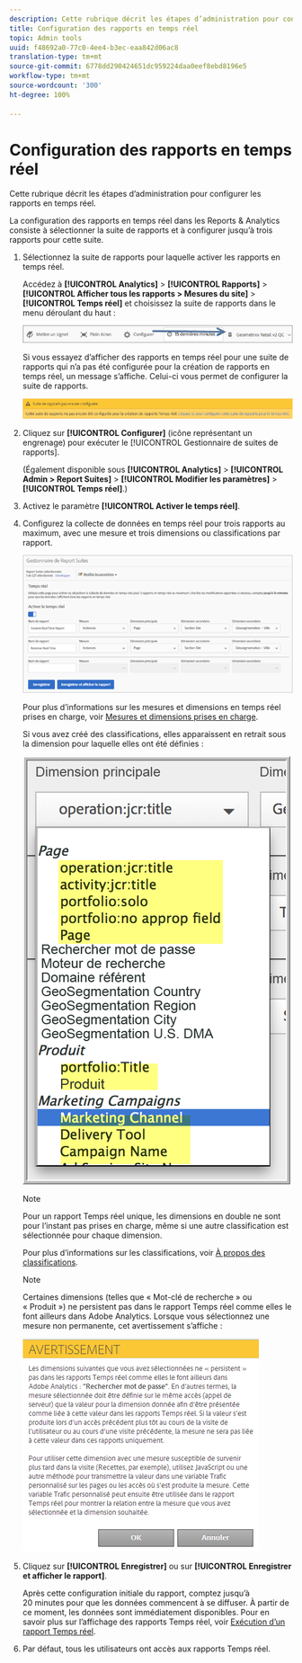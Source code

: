 ```yaml
---
description: Cette rubrique décrit les étapes d’administration pour configurer les rapports en temps réel.
title: Configuration des rapports en temps réel
topic: Admin tools
uuid: f48692a0-77c0-4ee4-b3ec-eaa842d06ac8
translation-type: tm+mt
source-git-commit: 6778dd290424651dc959224daa0eef8ebd8196e5
workflow-type: tm+mt
source-wordcount: '300'
ht-degree: 100%

---
```



# Configuration des rapports en temps réel

Cette rubrique décrit les étapes d’administration pour configurer les rapports en temps réel.

La configuration des rapports en temps réel dans les Reports &amp; Analytics consiste à sélectionner la suite de rapports et à configurer jusqu’à trois rapports pour cette suite.

1. Sélectionnez la suite de rapports pour laquelle activer les rapports en temps réel.

   Accédez à **[!UICONTROL Analytics]** > **[!UICONTROL Rapports]** > **[!UICONTROL Afficher tous les rapports > Mesures du site]** > **[!UICONTROL Temps réel]** et choisissez la suite de rapports dans le menu déroulant du haut :

   ![](assets/report_suite_selector.png)

   Si vous essayez d’afficher des rapports en temps réel pour une suite de rapports qui n’a pas été configurée pour la création de rapports en temps réel, un message s’affiche. Celui-ci vous permet de configurer la suite de rapports.

   ![](assets/rep_suite_not_set_up.png)

1. Cliquez sur **[!UICONTROL Configurer]** (icône représentant un engrenage) pour exécuter le [!UICONTROL Gestionnaire de suites de rapports].

   (Également disponible sous **[!UICONTROL Analytics]** > **[!UICONTROL Admin > Report Suites]** > **[!UICONTROL Modifier les paramètres]** > **[!UICONTROL Temps réel]**.)

1. Activez le paramètre **[!UICONTROL Activer le temps réel]**.
1. Configurez la collecte de données en temps réel pour trois rapports au maximum, avec une mesure et trois dimensions ou classifications par rapport.

   ![](assets/real_time_admin.png)

   Pour plus d’informations sur les mesures et dimensions en temps réel prises en charge, voir [Mesures et dimensions prises en charge](/help/admin/admin/realtime/realtime-metrics.md).

   Si vous avez créé des classifications, elles apparaissent en retrait sous la dimension pour laquelle elles ont été définies :

   ![](assets/classifications.png)

   >[!NOTE]
   >
   >Pour un rapport Temps réel unique, les dimensions en double ne sont pour l’instant pas prises en charge, même si une autre classification est sélectionnée pour chaque dimension.

   Pour plus d’informations sur les classifications, voir [À propos des classifications](/help/components/classifications/c-classifications.md).

   >[!NOTE]
   >
   >Certaines dimensions (telles que « Mot-clé de recherche » ou « Produit ») ne persistent pas dans le rapport Temps réel comme elles le font ailleurs dans Adobe Analytics. Lorsque vous sélectionnez une mesure non permanente, cet avertissement s’affiche :

   ![](assets/warning_dimensions.png)

1. Cliquez sur **[!UICONTROL Enregistrer]** ou sur **[!UICONTROL Enregistrer et afficher le rapport]**.

   Après cette configuration initiale du rapport, comptez jusqu’à 20 minutes pour que les données commencent à se diffuser. À partir de ce moment, les données sont immédiatement disponibles. Pour en savoir plus sur l’affichage des rapports Temps réel, voir [Exécution d’un rapport Temps réel](https://docs.adobe.com/content/help/fr-FR/analytics/analyze/reports-analytics/t-running-report-types.translate.html).

1. Par défaut, tous les utilisateurs ont accès aux rapports Temps réel.
